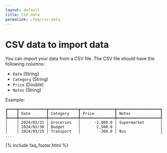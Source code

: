 ```yaml
---
layout: default
title: CSV data
permalink: /faq/csv-data
---
```


# CSV data to import data

You can import your data from a CSV file. The CSV file should have the following columns:

- `Date` (String)
- `Category` (String)
- `Price` (Double)
- `Notes` (String)

Example:

```
┏━━━━┳━━━━━━━━━━━━┳━━━━━━━━━━━━━┳━━━━━━━━━━━━━━━┳━━━━━━━━━━━━━━━━━━━┓
┃    ┃ Date       ┃ Category    ┃ Price         ┃ Notes             ┃
┡━━━━╇━━━━━━━━━━━━╇━━━━━━━━━━━━━╇━━━━━━━━━━━━━━━╇━━━━━━━━━━━━━━━━━━━┩
│    │ 2024/03/31 │ Groceries   │      -1,000.0 │ Supermarket       │
│    │ 2024/03/30 │ Budget      │       2,500.0 │                   │
│    │ 2024/03/29 │ Transport   │        -300.0 │ Bus               │
...
```

{% include faq_footer.html %}
